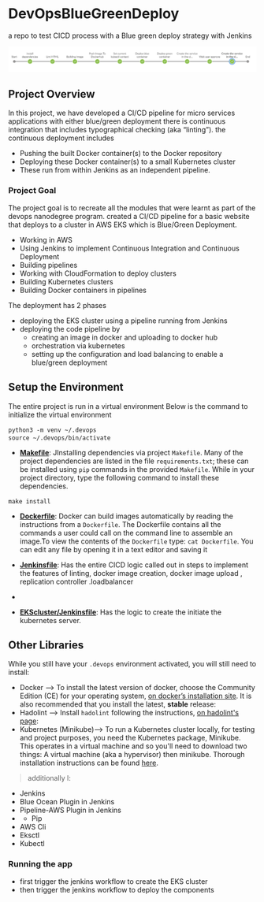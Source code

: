 # DevOpsBlueGreenDeploy
a repo to test CICD process with a Blue green deploy strategy with Jenkins

![img-1](./screenshot/flow.png)

## Project Overview

In this project, we have developed a CI/CD pipeline for micro services applications with either blue/green deployment
there is continuous integration that includes typographical checking (aka “linting”). the continuous deployment includes
* Pushing the built Docker container(s) to the Docker repository
* Deploying these Docker container(s) to a small Kubernetes cluster
* These run from within Jenkins as an independent pipeline.

### Project Goal

The project goal is to recreate all the modules that were learnt as part of the devops nanodegree program.
created a CI/CD pipeline for a basic website that deploys to a cluster in AWS EKS which is Blue/Green Deployment.
-   Working in AWS
-   Using Jenkins to implement Continuous Integration and Continuous Deployment
-   Building pipelines
-   Working with CloudFormation to deploy clusters
-   Building Kubernetes clusters
-   Building Docker containers in pipelines

The deployment has 2 phases
- deploying the EKS cluster using a pipeline running from Jenkins
- deploying the code pipeline by
	- creating an image in docker and uploading to docker hub
	- orchestration via kubernetes 
	- setting up the configuration and load balancing to enable a blue/green deployment

## Setup the Environment

The entire project is run in a virtual environment 
Below is the command to initialize the virtual environment
```
python3 -m venv ~/.devops
source ~/.devops/bin/activate
```

* **[Makefile](./Makefile)**:  JInstalling dependencies via project `Makefile`. Many of the project dependencies are listed in the file `requirements.txt`; these can be installed using `pip` commands in the provided `Makefile`. While in your project directory, type the following command to install these dependencies.

```
make install
```
*  **[Dockerfile](./final-project-server-parameter.json)**:  Docker can build images automatically by reading the instructions from a  `Dockerfile`. The Dockerfile contains all the commands a user could call on the command line to assemble an image.To view the contents of the  `Dockerfile`  type:  `cat Dockerfile`. You can edit any file by opening it in a text editor and saving it

*  **[Jenkinsfile](./Jenskinsfile)**:  Has the entire CICD logic called out in steps to implement the features of linting, docker image creation, docker image upload , replication controller .loadbalancer 
*
*  **[EKScluster/Jenkinsfile](./EKScluster/Jenskinsfile)**:  Has the logic to create the initiate the kubernetes server.



## Other Libraries

While you still have your  `.devops`  environment activated, you will still need to install:
-   Docker --> To install the latest version of docker, choose the Community Edition (CE) for your operating system, [on docker’s installation site](https://docs.docker.com/v17.12/install/). It is also recommended that you install the latest, **stable** release:
-   Hadolint --> Install `hadolint` following the instructions, [on hadolint's page](https://github.com/hadolint/hadolint):
-   Kubernetes (Minikube)--> To run a Kubernetes cluster locally, for testing and project purposes, you need the Kubernetes package, Minikube. This operates in a virtual machine and so you'll need to download two things: A virtual machine (aka a hypervisor) then minikube. Thorough installation instructions can be found [here](https://kubernetes.io/docs/tasks/tools/install-minikube/).

> additionally l:

-   Jenkins
-   Blue Ocean Plugin in Jenkins
-   Pipeline-AWS Plugin in Jenkins
-  -   Pip
-   AWS Cli
-   Eksctl
-   Kubectl

### Running the app
- first trigger the jenkins workflow to create the EKS cluster
- then trigger the jenkins workflow to deploy the components



